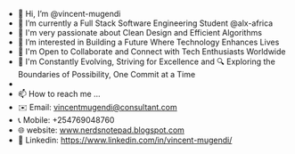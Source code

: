 - 👋 Hi, I’m @vincent-mugendi
- 🌱 I’m currently a Full Stack Software Engineering Student @alx-africa
- 🌟 I'm very passionate about Clean Design and Efficient Algorithms
- 👀 I’m interested in Building a Future Where Technology Enhances Lives
- 💞️ I'm Open to Collaborate and Connect with Tech Enthusiasts Worldwide
- 🌱 I'm Constantly Evolving, Striving for Excellence and 🔍 Exploring the Boundaries of Possibility, One Commit at a Time
- 
- 📫 How to reach me ...
- ✉️ Email: vincentmugendi@consultant.com
- 📞 Mobile: +254769048760
- 🌐 website: www.nerdsnotepad.blogspot.com
- 🔗 Linkedin: https://www.linkedin.com/in/vincent-mugendi/
